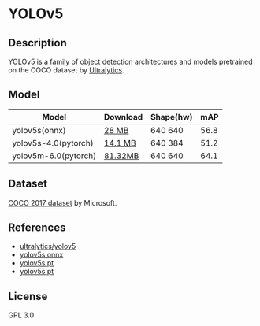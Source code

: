 <!--- SPDX-License-Identifier: GPL-3.0 -->

# YOLOv5

## Description

YOLOv5 is a family of object detection architectures and models pretrained on
the COCO dataset by [Ultralytics](https://ultralytics.com/).

## Model

|Model                |Download                              |Shape(hw)     |mAP                |
|---------------------|:-------------------------------------|:-------------|:------------------|
|yolov5s(onnx)        |[28 MB](yolov5s.onnx)                 |640 640       |56.8               |
|yolov5s-4.0(pytorch) |[14.1 MB](yolov5s-4.0-640384_jit.pt)  |640 384       |51.2               |
|yolov5m-6.0(pytorch) |[81.32MB](yolov5m-6.0.pt)             |640 640       |64.1               |

## Dataset

[COCO 2017 dataset](http://cocodataset.org) by Microsoft.

## References

* [ultralytics/yolov5](https://github.com/ultralytics/yolov5)
* [yolov5s.onnx](https://github.com/ultralytics/yolov5/releases/download/v6.0/yolov5s.onnx)
* [yolov5s.pt](https://github.com/ultralytics/yolov5/releases/download/v4.0/yolov5s.pt)
* [yolov5s.pt](https://github.com/ultralytics/yolov5/releases/download/v6.0/yolov5m.pt)

## License

GPL 3.0
